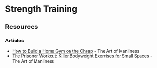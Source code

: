 # Strength Training

## Resources

### Articles

* [How to Build a Home Gym on the Cheap](https://www.artofmanliness.com/articles/how-to-build-a-home-gym-on-the-cheap/) - The Art of Manliness
* [The Prisoner Workout: Killer Bodyweight Exercises for Small Spaces](https://www.artofmanliness.com/articles/the-prisoner-workout/) - The Art of Manliness


